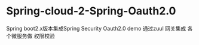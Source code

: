 # Spring-cloud-2-Spring-Oauth2.0

Spring boot2.x版本集成Spring Security Oauth2.0 demo
通过zuul 网关集成
各个微服务做 权限校验
